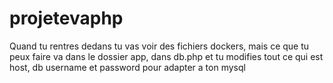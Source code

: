 # projetevaphp

Quand tu rentres dedans tu vas voir des fichiers dockers, mais ce que tu peux faire va dans le dossier app, dans db.php et tu modifies tout ce qui est host, db username et password pour adapter a ton mysql
